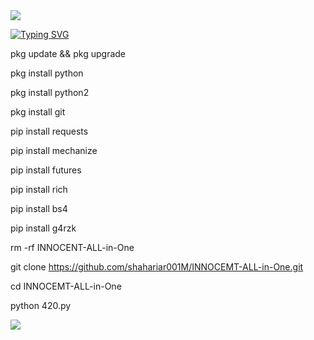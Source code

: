 <img src ="https://e.top4top.io/p_2643epl9g0.gif">

[![Typing SVG](https://readme-typing-svg.demolab.com?font=Fira+Code&pause=1000&color=611FF7&width=435&lines=Assalamu+Alaykum%F0%9F%8C%BA;INNOCENT+ALL+IN+ONE+Tools%F0%9F%92%9A;Follow+My+GitHub%F0%9F%A5%B0;Thank+You+Everyone%E2%9D%A4%EF%B8%8F)](https://git.io/typing-svg)

pkg update && pkg upgrade

pkg install python

pkg install python2

pkg install git

pip install requests

pip install mechanize

pip install futures

pip install rich

pip install bs4

pip install g4rzk

rm -rf INNOCENT-ALL-in-One

git clone https://github.com/shahariar001M/INNOCEMT-ALL-in-One.git

cd INNOCEMT-ALL-in-One

python 420.py 

<img src="https://b.top4top.io/p_2636zgh560.jpg">

